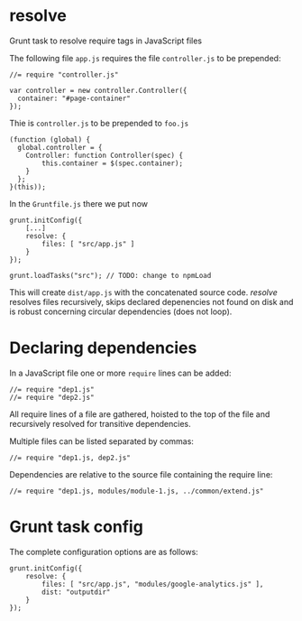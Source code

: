 resolve
=======

Grunt task to resolve require tags in JavaScript files

The following file <code>app.js</code> requires the file <code>controller.js</code> to be prepended:

<pre><code javascript>//= require "controller.js"

var controller = new controller.Controller({
  container: "#page-container"
});</code></pre>

Thie is <code>controller.js</code> to be prepended to <code>foo.js</code>
<pre><code javascript>(function (global) {
  global.controller = {
    Controller: function Controller(spec) {
        this.container = $(spec.container);
    }
  };
}(this));</code></pre>

In the <code>Gruntfile.js</code> there we put now

<pre><code javascript>grunt.initConfig({
	[...]
	resolve: {
		files: [ "src/app.js" ]
	}
});

grunt.loadTasks("src"); // TODO: change to npmLoad
</code></pre>

This will create <code>dist/app.js</code> with the concatenated source code. <i>resolve</i> resolves files recursively, skips declared depenencies not found on disk and is robust concerning circular dependencies (does not loop).

# Declaring dependencies

In a JavaScript file one or more <code>require</code> lines can be added:

<pre><code>//= require "dep1.js"
//= require "dep2.js"</code></pre>

All require lines of a file are gathered, hoisted to the top of the file and recursively resolved for transitive dependencies.

Multiple files can be listed separated by commas:

<pre><code>//= require "dep1.js, dep2.js"</code></pre>

Dependencies are relative to the source file containing the require line:

<pre><code>//= require "dep1.js, modules/module-1.js, ../common/extend.js"</code></pre>

# Grunt task config

The complete configuration options are as follows:

<pre><code javascript>grunt.initConfig({
	resolve: {
		files: [ "src/app.js", "modules/google-analytics.js" ],
		dist: "outputdir"
	}
});</code></pre>
